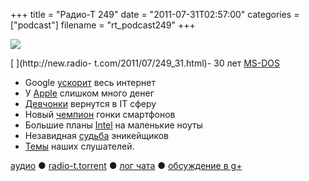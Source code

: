 +++
title = "Радио-Т 249"
date = "2011-07-31T02:57:00"
categories = ["podcast"]
filename = "rt_podcast249"
+++

![](https://radio-t.com/images/radio-t/rt249.jpg)

[
](http://new.radio- t.com/2011/07/249_31.html)- 30 лет [MS-DOS ](http://www.extremetech.com/computing/91202-ms-dos-is-30-years-old-today)
- Google [ускорит](http://techcrunch.com/2011/07/28/google-page-speed-service/) весь интернет
- У [Apple](http://www.bbc.co.uk/news/technology-14340470) слишком много денег
- [Девчонки](http://blog.fogcreek.com/girls-go-geek-again/) вернутся в IT сферу
- Новый [чемпион](http://www.tipb.com/2011/07/21/apple-passes-nokia-biggest-smartphone-producer-volume/) гонки смартфонов
- Большие планы [Intel](http://www.zdnet.com/blog/computers/intel-has-big-plans-for-ultrabooks/6463) на маленькие ноуты
- Незавидная [судьба](http://www.jeffblankenburg.com/2011/07/21/source-control-software-is-too-intrusive/) эникейщиков
- [Темы](http://new.radio-t.com/2011/07/249.html) наших слушателей.

[аудио](http://archive.rucast.net/radio-t/media/rt_podcast249.mp3) ● [radio-t.torrent](http://www.radio-t.com/torrents/rt_podcast249.mp3.torrent) ● [лог чата](http://chat.radio-t.com/logs/radio-t-249.html) ● [обсуждение в g+](https://plus.google.com/104578309919492528255/posts/PcEw6FnWjfN)<audio src="http://archive.rucast.net/radio-t/media/rt_podcast249.mp3" preload="none"></audio>